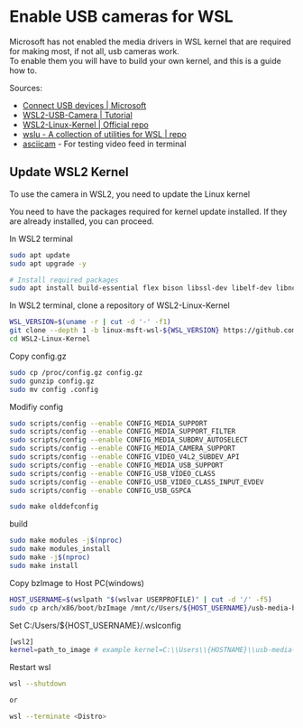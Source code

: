 # Enable USB cameras for WSL

Microsoft has not enabled the media drivers in WSL kernel that are required for making most, if not all, usb cameras work.  
To enable them you will have to build your own kernel, and this is a guide how to.

Sources: 
- [Connect USB devices | Microsoft](https://learn.microsoft.com/en-us/windows/wsl/connect-usb)
- [WSL2-USB-Camera | Tutorial](https://github.com/randomwons/WSL2-USB-Camera)
- [WSL2-Linux-Kernel | Official repo](https://github.com/microsoft/WSL2-Linux-Kernel)
- [wslu - A collection of utilities for WSL | repo](https://github.com/wslutilities/wslu)
- [asciicam](https://www.makeuseof.com/asciicam-display-webcam-in-linux-terminal/) - For testing video feed in terminal


## Update WSL2 Kernel

To use the camera in WSL2, you need to update the Linux kernel

You need to have the packages required for kernel update installed. If they are already installed, you can proceed.

In WSL2 terminal
```bash
sudo apt update
sudo apt upgrade -y

# Install required packages
sudo apt install build-essential flex bison libssl-dev libelf-dev libncurses-dev autoconf libudev-dev libtool dwarves bc wslu
```

In WSL2 terminal, clone a repository of WSL2-Linux-Kernel
```bash
WSL_VERSION=$(uname -r | cut -d '-' -f1)
git clone --depth 1 -b linux-msft-wsl-${WSL_VERSION} https://github.com/microsoft/WSL2-Linux-Kernel.git
cd WSL2-Linux-Kernel
```
Copy config.gz
```bash
sudo cp /proc/config.gz config.gz
sudo gunzip config.gz
sudo mv config .config
```

Modifiy config
```bash
sudo scripts/config --enable CONFIG_MEDIA_SUPPORT
sudo scripts/config --enable CONFIG_MEDIA_SUPPORT_FILTER
sudo scripts/config --enable CONFIG_MEDIA_SUBDRV_AUTOSELECT
sudo scripts/config --enable CONFIG_MEDIA_CAMERA_SUPPORT
sudo scripts/config --enable CONFIG_VIDEO_V4L2_SUBDEV_API
sudo scripts/config --enable CONFIG_MEDIA_USB_SUPPORT
sudo scripts/config --enable CONFIG_USB_VIDEO_CLASS
sudo scripts/config --enable CONFIG_USB_VIDEO_CLASS_INPUT_EVDEV
sudo scripts/config --enable CONFIG_USB_GSPCA

sudo make olddefconfig
```

build
```bash
sudo make modules -j$(nproc)
sudo make modules_install
sudo make -j$(nproc)
sudo make install
```
Copy bzImage to Host PC(windows)

```bash
HOST_USERNAME=$(wslpath "$(wslvar USERPROFILE)" | cut -d '/' -f5) 
sudo cp arch/x86/boot/bzImage /mnt/c/Users/${HOST_USERNAME}/usb-media-bzImage
```

Set C:/Users/${HOST_USERNAME}/.wslconfig
```bash
[wsl2]
kernel=path_to_image # example kernel=C:\\Users\\{HOSTNAME}\\usb-media-bzImage
```

Restart wsl
```bash
wsl --shutdown

or

wsl --terminate <Distro>
```
